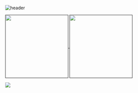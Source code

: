 ![header](https://capsule-render.vercel.app/api?type=waving&color=auto&height=300&section=header&text=Shouryan%20Nikam&fontSize=90&animation=fadeIn&fontAlignY=38&desc=Software%20Engineer,%20Data%20Scientist&descAlignY=50&descAlign=61)


<a href="">
  <img height=200 align="center" src="https://github-readme-stats.vercel.app/api/top-langs?username=shouryan01&layout=compact&langs_count=8&card_width=320&theme=city_lights&bg_color=00000000" />
</a>
<a href="">
  <img height=200 align="center" src="https://github-readme-stats.vercel.app/api?username=shouryan01&show_icons=true&rank_icon=github&theme=city_lights&bg_color=00000000" />
</a>

![](https://komarev.com/ghpvc/?username=shouryan01&style=for-the-badge)
